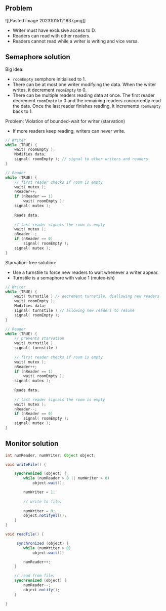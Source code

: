 ## Problem

![[Pasted image 20231015121937.png]]

- Writer must have exclusive access to D.
- Readers can read with other readers.
- Readers cannot read while a writer is writing and vice versa.

##  Semaphore solution

Big idea:
- `roomEmpty` semphore initialised to 1. 
- There can be at most one writer modifying the data. When the writer writes, it decrement `roomEmpty` to 0.
- There can be multiple readers reading data at once. The first reader decrement `roomEmpty` to 0 and the remaining readers concurrently read the data. Once the last reader finishes reading, it increments `roomEmpty` back to 1.

Problem: Violation of bounded-wait for writer (starvation)
- If more readers keep reading, writers can never write.

```C
// Writer
while (TRUE) { 
	wait( roomEmpty ); 
	Modifies data; 
	signal( roomEmpty ); // signal to other writers and readers
}
```

```C
// Reader
while (TRUE) { 
	// first reader checks if room is empty
	wait( mutex ); 
	nReader++; 
	if (nReader == 1) 
		wait( roomEmpty ); 
	signal( mutex ); 
	
	Reads data; 
	
	// last reader signals the room is empty
	wait( mutex ); 
	nReader--; 
	if (nReader == 0) 
		signal( roomEmpty ); 
	signal( mutex ); 
}
```

Starvation-free solution:
- Use a turnstile to force new readers to wait whenever a writer appear.
- Turnstile is a semaphore with value 1 (mutex-ish)

```C
// Writer
while (TRUE) { 
	wait( turnstile ) // decrement turnstile, diallowing new readers
	wait( roomEmpty ); 
	Modifies data; 
	signal( turnstile ) // allowing new readers to resume
	signal( roomEmpty ); 
}
```

```C
// Reader
while (TRUE) {
	// prevents starvation
	wait( turnstile )
	signal( turnstile )
	
	// first reader checks if room is empty
	wait( mutex ); 
	nReader++; 
	if (nReader == 1) 
		wait( roomEmpty ); 
	signal( mutex ); 
	
	Reads data; 
	
	// last reader signals the room is empty
	wait( mutex ); 
	nReader--; 
	if (nReader == 0) 
		signal( roomEmpty ); 
	signal( mutex ); 
}
```

## Monitor solution

```java
int numReader, numWriter; Object object;

void writeFile() {

    synchronized (object) {
        while (numReader > 0 || numWriter > 0)
            object.wait();

        numWriter = 1; 
        
	    // write to file;
	    
		numWriter = 0;
		object.notifyAll();
    }
}

void readFile() {

	 synchronized (object) {
        while (numWriter > 0)
            object.wait();

        numReader++;
    }

    // read from file;
    synchronized (object) {
        numReader--;
        object.notify();
    }

}
```